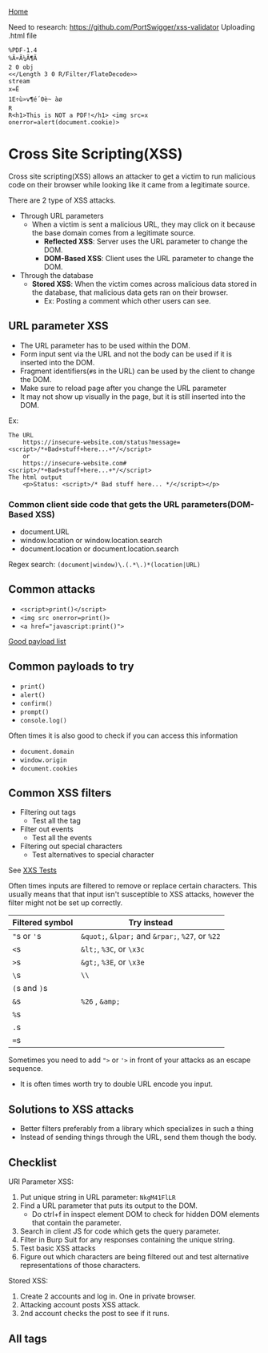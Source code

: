 <!--
 * This file is part of RS Cheat Sheets.
 *
 * RS Cheat Sheets is free software: you can redistribute it and/or modify
 * it under the terms of the GNU General Public License as published by
 * the Free Software Foundation, either version 3 of the License, or
 * (at your option) any later version.
 *
 * RS Cheat Sheets is distributed in the hope that it will be useful,
 * but WITHOUT ANY WARRANTY; without even the implied warranty of
 * MERCHANTABILITY or FITNESS FOR A PARTICULAR PURPOSE.  See the
 * GNU General Public License for more details.
 *
 * You should have received a copy of the GNU General Public License
 * along with RS Cheat Sheets. If not, see <https://www.gnu.org/licenses/>.
 */
-->

[Home](../README.md)

Need to research:
https://github.com/PortSwigger/xss-validator
Uploading .html file
```
%PDF-1.4
%Ã¤Ã¼Ã¶Ã
2 0 obj
<</Length 3 0 R/Filter/FlateDecode>>
stream
x=Ë
1E÷ù»v¶é´0è~ àø
R
R<h1>This is NOT a PDF!</h1> <img src=x onerror=alert(document.cookie)>
```

# Cross Site Scripting(XSS)
Cross site scripting(XSS) allows an attacker to get a victim to run malicious code on their browser while looking like it came from a legitimate source.

There are 2 type of XSS attacks.
- Through URL parameters
	- When a victim is sent a malicious URL, they may click on it because the base domain comes from a legitimate source.
		- **Reflected XSS**: Server uses the URL parameter to change the DOM.
		- **DOM-Based XSS**: Client uses the URL parameter to change the DOM.
- Through the database
	- **Stored XSS**: When the victim comes across malicious data stored in the database, that malicious data gets ran on their browser.
		- Ex: Posting a comment which other users can see.

## URL parameter XSS
- The URL parameter has to be used within the DOM.
- Form input sent via the URL and not the body can be used if it is inserted into the DOM.
- Fragment identifiers(`#`s in the URL) can be used by the client to change the DOM.
- Make sure to reload page after you change the URL parameter
- It may not show up visually in the page, but it is still inserted into the DOM.

Ex:
```
The URL
	https://insecure-website.com/status?message=<script>/*+Bad+stuff+here...+*/</script>
	or
	https://insecure-website.com#<script>/*+Bad+stuff+here...+*/</script>
The html output
	<p>Status: <script>/* Bad stuff here... */</script></p>
```

### Common client side code that gets the URL parameters(DOM-Based XSS)
- document.URL
- window.location or window.location.search
- document.location or document.location.search

Regex search: `(document|window)\.(.*\.)*(location|URL)`

## Common attacks
- `<script>print()</script>`
- `<img src onerror=print()>`
- `<a href="javascript:print()">`

[Good payload list](https://github.com/payloadbox/xss-payload-list)

## Common payloads to try
- `print()`
- `alert()`
- `confirm()`
- `prompt()`
- `console.log()`

Often times it is also good to check if you can access this information
- `document.domain`
- `window.origin`
- `document.cookies`

## Common XSS filters
- Filtering out tags
	- Test all the tag
- Filter out events
	- Test all the events
- Filtering out special characters
	- Test alternatives to special character

See [XXS Tests](./xss_tests.md)

Often times inputs are filtered to remove or replace certain characters. This usually means that that input isn't susceptible to XSS attacks, however the filter might not be set up correctly.

| Filtered symbol | Try instead                                      |
|-----------------|--------------------------------------------------|
| `"`s or `'`s    | `&quot;`, `&lpar;` and `&rpar;`, `%27`, or `%22` |
| `<`s            | `&lt;`, `%3C`, or `\x3c`                         |
| `>`s            | `&gt;`, `%3E`, or `\x3e`                         |
| `\`s            | `\\`                                             |
| `(`s and `)`s   |                                                  |
| `&`s            | `%26` , `&amp;`                                  |
| `%`s            |                                                  |
| `.`s            |                                                  |
| `=`s            |                                                  |

Sometimes you need to add `">` or `'>` in front of your attacks as an escape sequence.

- It is often times worth try to double URL encode you input.

## Solutions to XSS attacks
- Better filters preferably from a library which specializes in such a thing
- Instead of sending things through the URL, send them though the body.

## Checklist
URl Parameter XSS:
1. Put unique string in URL parameter: `NkgM41FlLR`
2. Find a URL parameter that puts its output to the DOM.
	- Do ctrl+f in inspect element DOM to check for hidden DOM elements that contain the parameter.
3. Search in client JS for code which gets the query parameter.
4. Filter in Burp Suit for any responses containing the unique string.
5. Test basic XSS attacks
6. Figure out which characters are being filtered out and test alternative representations of those characters.

Stored XSS:
1. Create 2 accounts and log in. One in private browser.
2. Attacking account posts XSS attack.
3. 2nd account checks the post to see if it runs.

## All tags